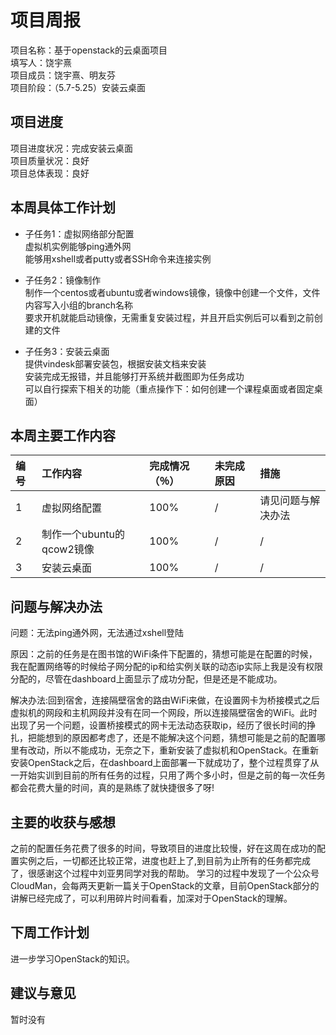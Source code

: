 # 项目周报

项目名称：基于openstack的云桌面项目</br>
填写人：饶宇熹</br>
项目成员：饶宇熹、明友芬</br>
项目阶段：（5.7-5.25）安装云桌面</br>


## 项目进度

项目进度状况：完成安装云桌面</br>
项目质量状况：良好</br>
项目总体表现：良好</br>


## 本周具体工作计划

* 子任务1：虚拟网络部分配置</br>
虚拟机实例能够ping通外网</br>
能够用xshell或者putty或者SSH命令来连接实例</br>

* 子任务2：镜像制作</br>
制作一个centos或者ubuntu或者windows镜像，镜像中创建一个文件，文件内容写入小组的branch名称</br>
要求开机就能启动镜像，无需重复安装过程，并且开启实例后可以看到之前创建的文件</br>

* 子任务3：安装云桌面</br>
提供vindesk部署安装包，根据安装文档来安装</br>
安装完成无报错，并且能够打开系统并截图即为任务成功</br>
可以自行探索下相关的功能（重点操作下：如何创建一个课程桌面或者固定桌面）</br>



## 本周主要工作内容 


| 编号 | 工作内容 | 完成情况（％）| 未完成原因 | 措施
| :-------------- | :------------ | :------------ | :------------ | :------------ |
| 1 | 虚拟网络配置 | 100% | / | 请见问题与解决办法 |
| 2 | 制作一个ubuntu的qcow2镜像 | 100% | / | / |
| 3 | 安装云桌面 | 100% | / | / |

## 问题与解决办法
问题：无法ping通外网，无法通过xshell登陆

原因：之前的任务是在图书馆的WiFi条件下配置的，猜想可能是在配置的时候，我在配置网络等的时候给子网分配的ip和给实例关联的动态ip实际上我是没有权限分配的，尽管在dashboard上面显示了成功分配，但是还是不能成功。

解决办法:回到宿舍，连接隔壁宿舍的路由WiFi来做，在设置网卡为桥接模式之后虚拟机的网段和主机网段并没有在同一个网段，所以连接隔壁宿舍的WiFi。此时出现了另一个问题，设置桥接模式的网卡无法动态获取ip，经历了很长时间的挣扎，把能想到的原因都考虑了，还是不能解决这个问题，猜想可能是之前的配置哪里有改动，所以不能成功，无奈之下，重新安装了虚拟机和OpenStack。在重新安装OpenStack之后，在dashboard上面部署一下就成功了，整个过程贯穿了从一开始实训到目前的所有任务的过程，只用了两个多小时，但是之前的每一次任务都会花费大量的时间，真的是熟练了就快捷很多了呀!

## 主要的收获与感想
之前的配置任务花费了很多的时间，导致项目的进度比较慢，好在这周在成功的配置实例之后，一切都还比较正常，进度也赶上了,到目前为止所有的任务都完成了，很感谢这个过程中刘亚男同学对我的帮助。
学习的过程中发现了一个公众号CloudMan，会每两天更新一篇关于OpenStack的文章，目前OpenStack部分的讲解已经完成了，可以利用碎片时间看看，加深对于OpenStack的理解。

## 下周工作计划
进一步学习OpenStack的知识。

## 建议与意见
暂时没有



